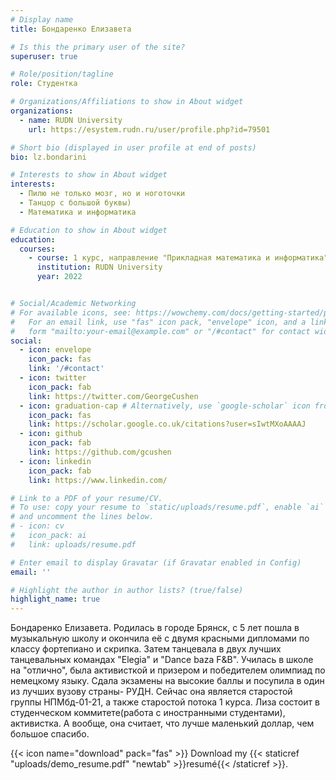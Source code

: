 ```yaml
---
# Display name
title: Бондаренко Елизавета 

# Is this the primary user of the site?
superuser: true

# Role/position/tagline
role: Студентка

# Organizations/Affiliations to show in About widget
organizations:
  - name: RUDN University
    url: https://esystem.rudn.ru/user/profile.php?id=79501

# Short bio (displayed in user profile at end of posts)
bio: lz.bondarini

# Interests to show in About widget
interests:
  - Пилю не только мозг, но и ноготочки
  - Танцор с большой буквы)
  - Математика и информатика

# Education to show in About widget
education: 
  courses:
    - course: 1 курс, направление "Прикладная математика и информатика"
      institution: RUDN University
      year: 2022


# Social/Academic Networking
# For available icons, see: https://wowchemy.com/docs/getting-started/page-builder/#icons
#   For an email link, use "fas" icon pack, "envelope" icon, and a link in the
#   form "mailto:your-email@example.com" or "/#contact" for contact widget.
social:
  - icon: envelope
    icon_pack: fas
    link: '/#contact'
  - icon: twitter
    icon_pack: fab
    link: https://twitter.com/GeorgeCushen
  - icon: graduation-cap # Alternatively, use `google-scholar` icon from `ai` icon pack
    icon_pack: fas
    link: https://scholar.google.co.uk/citations?user=sIwtMXoAAAAJ
  - icon: github
    icon_pack: fab
    link: https://github.com/gcushen
  - icon: linkedin
    icon_pack: fab
    link: https://www.linkedin.com/

# Link to a PDF of your resume/CV.
# To use: copy your resume to `static/uploads/resume.pdf`, enable `ai` icons in `params.toml`,
# and uncomment the lines below.
# - icon: cv
#   icon_pack: ai
#   link: uploads/resume.pdf

# Enter email to display Gravatar (if Gravatar enabled in Config)
email: ''

# Highlight the author in author lists? (true/false)
highlight_name: true
---
```


Бондаренко Елизавета. Родилась в городе Брянск, с 5 лет пошла в музыкальную школу и окончила её с двумя красными дипломами по классу фортепиано и скрипка. Затем танцевала в двух лучших танцевальных командах "Elegia" и "Dance baza F&B". Училась в школе на "отлично", была активисткой и призером и победителем олимпиад по немецкому языку. Сдала экзамены на высокие баллы и посупила в один из лучших вузову страны- РУДН.
Сейчас она является старостой группы НПМбд-01-21, а также старостой потока 1 курса. Лиза состоит в студенческом коммитете(работа с иностранными студентами), активистка. А вообще, она считает, что лучше маленький доллар, чем большое спасибо.

{{< icon name="download" pack="fas" >}} Download my {{< staticref "uploads/demo_resume.pdf" "newtab" >}}resumé{{< /staticref >}}.
